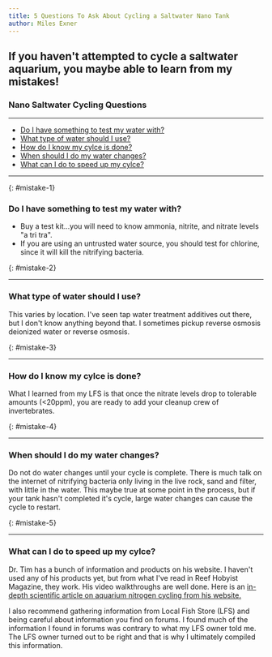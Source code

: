 ```yaml
---
title: 5 Questions To Ask About Cycling a Saltwater Nano Tank
author: Miles Exner
---
```

## If you haven't attempted to cycle a saltwater aquarium, you maybe able to learn from my mistakes!

### Nano Saltwater Cycling Questions
***
* [Do I have something to test my water with?](#mistake-1)
* [What type of water should I use?](#mistake-2)
* [How do I know my cylce is done?](#mistake-3)
* [When should I do my water changes?](#mistake-4)
* [What can I do to speed up my cylce?](#mistake-5)
***

{: #mistake-1}

### Do I have something to test my water with?
* Buy a test kit...you will need to know ammonia, nitrite, and nitrate levels "a tri tra".
* If you are using an untrusted water source, you should test for chlorine, since it will kill the nitrifying bacteria.

{: #mistake-2} 
***
### What type of water should I use?
This varies by location. I've seen tap water treatment additives out there, but I don't know anything beyond that. I sometimes pickup reverse osmosis deionized water or reverse osmosis.


{: #mistake-3}
***
### How do I know my cylce is done?
What I learned from my LFS is that once the nitrate levels drop to tolerable amounts (<20ppm), you are ready to add your cleanup crew of invertebrates.

{: #mistake-4}
***
### When should I do my water changes?
Do not do water changes until your cycle is complete. There is much talk on the internet of nitrifying bacteria only living in the live rock, sand and filter, with little in the water. This maybe true at some point in the process, but if your tank hasn't completed it's cycle, large water changes can cause the cycle to restart.

{: #mistake-5}
***
### What can I do to speed up my cylce?
Dr. Tim has a bunch of information and products on his website. I haven't used any of his products yet, but from what I've read in Reef Hobyist Magazine, they work. His video walkthroughs are well done. Here is an [in-depth scientific article on aquarium nitrogen cycling from his website.](http://www.drtimsaquatics.com/resources/how-to-start)

I also recommend gathering information from Local Fish Store (LFS) and being careful about information you find on forums. I found much of the information I found in forums was contrary to what my LFS owner told me. The LFS owner turned out to be right and that is why I ultimately compiled this information.
